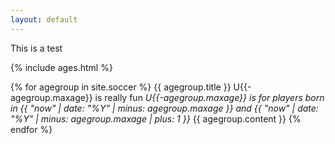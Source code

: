 ```yaml
---
layout: default
---
```


This is a test

{% include ages.html %}

{% for agegroup in site.soccer %}
{{ agegroup.title }}
U{{-agegroup.maxage}} is really fun
*U{{-agegroup.maxage}} is for players born in {{ "now" | date: "%Y" | minus: agegroup.maxage }} and {{ "now" | date: "%Y" | minus: agegroup.maxage | plus: 1 }}*
    {{ agegroup.content }}
{% endfor %}
